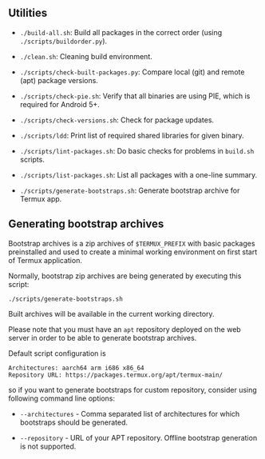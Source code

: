 ## Utilities

- `./build-all.sh`:
  Build all packages in the correct order (using `./scripts/buildorder.py`).

- `./clean.sh`:
  Cleaning build environment.

- `./scripts/check-built-packages.py`:
  Compare local (git) and remote (apt) package versions.

- `./scripts/check-pie.sh`:
  Verify that all binaries are using PIE, which is required for Android 5+.

- `./scripts/check-versions.sh`:
  Check for package updates.

- `./scripts/ldd`:
  Print list of required shared libraries for given binary.

- `./scripts/lint-packages.sh`:
  Do basic checks for problems in `build.sh` scripts.

- `./scripts/list-packages.sh`:
  List all packages with a one-line summary.

- `./scripts/generate-bootstraps.sh`:
  Generate bootstrap archive for Termux app.

## Generating bootstrap archives

Bootstrap archives is a zip archives of `$TERMUX_PREFIX` with basic packages
preinstalled and used to create a minimal working environment on first start
of Termux application.

Normally, bootstrap zip archives are being generated by executing this script:
```
./scripts/generate-bootstraps.sh
```
Built archives will be available in the current working directory.

Please note that you must have an `apt` repository deployed on the web server
in order to be able to generate bootstrap archives. 

Default script configuration is
```
Architectures: aarch64 arm i686 x86_64
Repository URL: https://packages.termux.org/apt/termux-main/
```
so if you want to generate bootstraps for custom repository, consider using
following command line options:

- `--architectures` - Comma separated list of architectures for which bootstraps
  should be generated.

- `--repository` - URL of your APT repository. Offline bootstrap generation is not
  supported.
